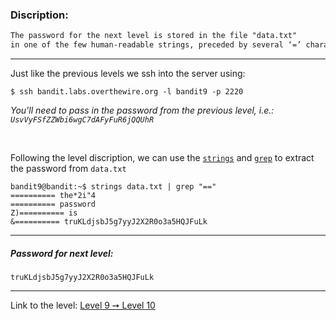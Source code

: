### Discription:
```txt
The password for the next level is stored in the file "data.txt"
in one of the few human-readable strings, preceded by several ‘=’ characters.
```

---

Just like the previous levels we ssh into the server using:
```shell
$ ssh bandit.labs.overthewire.org -l bandit9 -p 2220
```

_You'll need to pass in the password from the previous level, i.e.: `UsvVyFSfZZWbi6wgC7dAFyFuR6jQQUhR`_

<br>


Following the level discription, we can use the [`strings`](strings) and [`grep`](grep) to extract the password from `data.txt`

```shell
bandit9@bandit:~$ strings data.txt | grep "=="
========== the*2i"4
========== password
Z)========== is
&========== truKLdjsbJ5g7yyJ2X2R0o3a5HQJFuLk
```



---

##### Password for next level:
    truKLdjsbJ5g7yyJ2X2R0o3a5HQJFuLk

---

Link to the level: [Level 9 ➙ Level 10](https://overthewire.org/wargames/bandit/bandit10.html)

[grep]: https://linux.die.net/man/1/grep
[strings]: https://linux.die.net/man/1/strings
